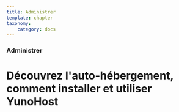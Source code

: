 ```yaml
---
title: Administrer
template: chapter
taxonomy:
    category: docs
---
```


### Administrer

# Découvrez l'auto-hébergement, comment installer et utiliser YunoHost
